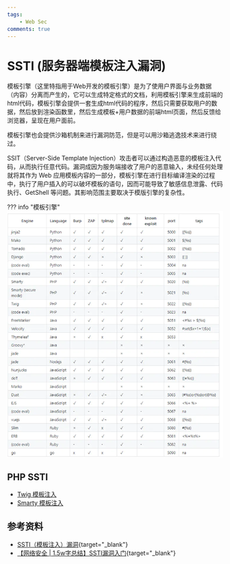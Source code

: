 ```yaml
---
tags:
    - Web Sec
comments: true
---
```

# SSTI (服务器端模板注入漏洞)
模板引擎（这里特指用于Web开发的模板引擎）是为了使用户界面与业务数据（内容）分离而产生的，它可以生成特定格式的文档，利用模板引擎来生成前端的html代码，模板引擎会提供一套生成html代码的程序，然后只需要获取用户的数据，然后放到渲染函数里，然后生成模板+用户数据的前端html页面，然后反馈给浏览器，呈现在用户面前。

模板引擎也会提供沙箱机制来进行漏洞防范，但是可以用沙箱逃逸技术来进行绕过。

SSIT（Server-Side Template Injection）攻击者可以通过构造恶意的模板注入代码，从而执行任意代码。漏洞成因为服务端接收了用户的恶意输入，未经任何处理就将其作为 Web 应用模板内容的一部分，模板引擎在进行目标编译渲染的过程中，执行了用户插入的可以破坏模板的语句，因而可能导致了敏感信息泄露、代码执行、GetShell 等问题。其影响范围主要取决于模版引擎的复杂性。

??? info "模板引擎"
    ![alt text](img/1.png)

## PHP SSTI
- [Twig 模板注入](/Sec/Web/SSTI/twig)
- [Smarty 模板注入](/Sec/Web/SSTI/smarty)

## 参考资料
- [SSTI（模板注入）漏洞](https://www.cnblogs.com/bmjoker/p/13508538.html){target="_blank"}
- [【网络安全 | 1.5w字总结】SSTI漏洞入门](https://blog.csdn.net/2301_77485708/article/details/132467976){target="_blank"}